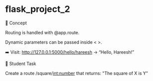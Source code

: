 # flask_project_2

📖 Concept

Routing is handled with @app.route.

Dynamic parameters can be passed inside < >.


➡️ Visit: http://127.0.0.1:5000/hello/hareesh → “Hello, Hareesh!”

🎯 Student Task

Create a route /square/<int:number> that returns:
"The square of X is Y"
